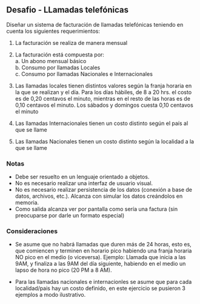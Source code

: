 ## Desafio - LLamadas telefónicas

Diseñar un sistema de facturación de llamadas telefónicas teniendo en cuenta los siguientes requerimientos:

1. La facturación se realiza de manera mensual

2. La facturación está compuesta por:  
    a. Un abono mensual básico  
    b. Consumo por llamadas Locales  
    c. Consumo por llamadas Nacionales e Internacionales

3. Las llamadas locales tienen distintos valores según la franja horaria en la que se realizan y el día. Para los días hábiles, de 8 a 20 hrs. el costo es de 0,20 centavos el minuto, mientras en el resto de las horas es de 0,10 centavos el minuto. Los sábados y domingos cuesta 0,10 centavos el minuto

4. Las llamadas Internacionales tienen un costo distinto según el país al que se llame

5. Las llamadas Nacionales tienen un costo distinto según la localidad a la que se llame

### Notas

- Debe ser resuelto en un lenguaje orientado a objetos.
- No es necesario realizar una interfaz de usuario visual.
- No es necesario realizar persistencia de los datos (conexión a base de datos, archivos, etc.). Alcanza con simular los datos creándolos en memoria.
- Como salida alcanza ver por pantalla como sería una factura (sin preocuparse por darle un formato especial)

### Consideraciones

- Se asume que no habrá llamadas que duren más de 24 horas, esto es,  que comiencen y terminen en horario pico habiendo una franja horaria NO pico en el medio (o viceversa). Ejemplo: Llamada que inicia a las 9AM, y finaliza a las 9AM del día siguiente, habiendo en el medio un lapso de hora no pico (20 PM a 8 AM).

- Para las llamadas nacionales e internacionles se asume que para cada localidad/pais hay un costo definido, en este ejercicio se pusieron 3 ejemplos a modo ilustrativo. 


